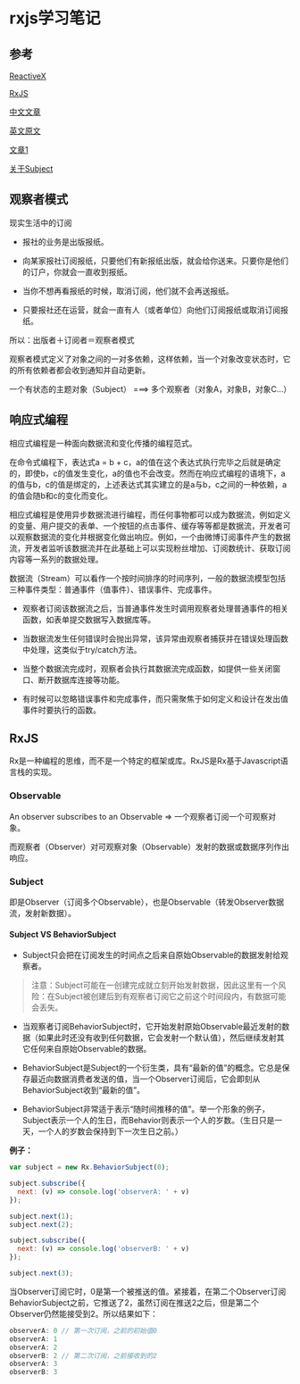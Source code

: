 # rxjs学习笔记

## 参考

[ReactiveX](http://reactivex.io/)

[RxJS](https://github.com/Reactive-Extensions/RxJS)

[中文文章](https://github.com/bboyfeiyu/android-tech-frontier/tree/master/androidweekly/%E9%82%A3%E4%BA%9B%E5%B9%B4%E6%88%91%E4%BB%AC%E9%94%99%E8%BF%87%E7%9A%84%E5%93%8D%E5%BA%94%E5%BC%8F%E7%BC%96%E7%A8%8B)

[英文原文](https://gist.github.com/staltz/868e7e9bc2a7b8c1f754)

[文章1](http://nicholas.ren/2015/06/24/lets-talk-about-reactive.html)

[关于Subject](https://segmentfault.com/a/1190000005069851)

## 观察者模式

现实生活中的订阅

* 报社的业务是出版报纸。

* 向某家报社订阅报纸，只要他们有新报纸出版，就会给你送来。只要你是他们的订户，你就会一直收到报纸。

* 当你不想再看报纸的时候，取消订阅，他们就不会再送报纸。

* 只要报社还在运营，就会一直有人（或者单位）向他们订阅报纸或取消订阅报纸。

所以：出版者＋订阅者＝观察者模式

观察者模式定义了对象之间的一对多依赖，这样依赖，当一个对象改变状态时，它的所有依赖者都会收到通知并自动更新。

一个有状态的主题对象（Subject） ===> 多个观察者（对象A，对象B，对象C...）

## 响应式编程

相应式编程是一种面向数据流和变化传播的编程范式。

在命令式编程下，表达式a = b + c，a的值在这个表达式执行完毕之后就是确定的，即使b，c的值发生变化，a的值也不会改变。然而在响应式编程的语境下，a的值与b，c的值是绑定的，上述表达式其实建立的是a与b，c之间的一种依赖，a的值会随b和c的变化而变化。

相应式编程是使用异步数据流进行编程，而任何事物都可以成为数据流，例如定义的变量、用户提交的表单、一个按钮的点击事件、缓存等等都是数据流，开发者可以观察数据流的变化并根据变化做出响应。例如，一个由微博订阅事件产生的数据流，开发者监听该数据流并在此基础上可以实现粉丝增加、订阅数统计、获取订阅内容等一系列的数据处理。

数据流（Stream）可以看作一个按时间排序的时间序列，一般的数据流模型包括三种事件类型：普通事件（值事件）、错误事件、完成事件。

* 观察者订阅该数据流之后，当普通事件发生时调用观察者处理普通事件的相关函数，如表单提交数据写入数据库等。

* 当数据流发生任何错误时会抛出异常，该异常由观察者捕获并在错误处理函数中处理，这类似于try/catch方法。

* 当整个数据流完成时，观察者会执行其数据流完成函数，如提供一些关闭窗口、断开数据库连接等功能。

* 有时候可以忽略错误事件和完成事件，而只需聚焦于如何定义和设计在发出值事件时要执行的函数。

## RxJS

Rx是一种编程的思维，而不是一个特定的框架或库。RxJS是Rx基于Javascript语言栈的实现。

### Observable

An observer subscribes to an Observable => 一个观察者订阅一个可观察对象。

而观察者（Observer）对可观察对象（Observable）发射的数据或数据序列作出响应。

### Subject

即是Observer（订阅多个Observable），也是Observable（转发Observer数据流，发射新数据）。

#### Subject VS BehaviorSubject

* Subject只会把在订阅发生的时间点之后来自原始Observable的数据发射给观察者。

 > 注意：Subject可能在一创建完成就立刻开始发射数据，因此这里有一个风险：在Subject被创建后到有观察者订阅它之前这个时间段内，有数据可能会丢失。

* 当观察者订阅BehaviorSubject时，它开始发射原始Observable最近发射的数据（如果此时还没有收到任何数据，它会发射一个默认值），然后继续发射其它任何来自原始Observable的数据。

* BehaviorSubject是Subject的一个衍生类，具有“最新的值”的概念。它总是保存最近向数据消费者发送的值，当一个Observer订阅后，它会即刻从BehaviorSubject收到“最新的值”。

* BehaviorSubject非常适于表示“随时间推移的值”。举一个形象的例子，Subject表示一个人的生日，而Behavior则表示一个人的岁数。（生日只是一天，一个人的岁数会保持到下一次生日之前。）

**例子：**

```javascript
var subject = new Rx.BehaviorSubject(0);

subject.subscribe({
  next: (v) => console.log('observerA: ' + v)
});

subject.next(1);
subject.next(2);

subject.subscribe({
  next: (v) => console.log('observerB: ' + v)
});

subject.next(3);
```
当Observer订阅它时，0是第一个被推送的值。紧接着，在第二个Observer订阅BehaviorSubject之前，它推送了2，虽然订阅在推送2之后，但是第二个Observer仍然能接受到2。所以结果如下：

```javascript
observerA: 0 // 第一次订阅，之前的初始值0
observerA: 1
observerA: 2
observerB: 2 // 第二次订阅，之前接收到的2
observerA: 3
observerB: 3
```